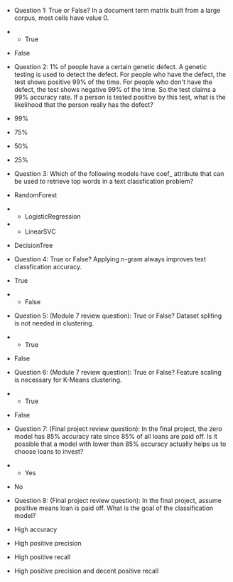 - Question 1: True or False? In a document term matrix built from a large corpus, most cells have value 0.
- * True
- False

- Question 2: 1% of people have a certain genetic defect. A genetic testing is used to detect the defect. For people who have the defect, the test shows positive 99% of the time. For people who don't have the defect, the test shows negative 99% of the time. So the test claims a 99% accuracy rate. If a person is tested positive by this test, what is the likelihood that the person really has the defect?

- 99%
- 75%
- 50%
- 25%

- Question 3: Which of the following models have coef_ attribute that can be used to retrieve top words in a text classfication problem?
- RandomForest
- * LogisticRegression
- * LinearSVC
- DecisionTree

- Question 4: True or False? Applying n-gram always improves text classfication accuracy.
- True
- * False

- Question 5: (Module 7 review question): True or False? Dataset spliting is not needed in clustering.
- * True
- False

- Question 6: (Module 7 review question): True or False? Feature scaling is necessary for K-Means clustering.
- * True
- False

- Question 7: (Final project review question): In the final project, the zero model has 85% accuracy rate since 85% of all loans are paid off. Is it possible that a model with lower than 85% accuracy actually helps us to choose loans to invest?

- * Yes
- No

- Question 8: (Final project review question): In the final project, assume positive means loan is paid off. What is the goal of the classification model?
- High accuracy
- High positive precision
- High positive recall
- High positive precision and decent positive recall
